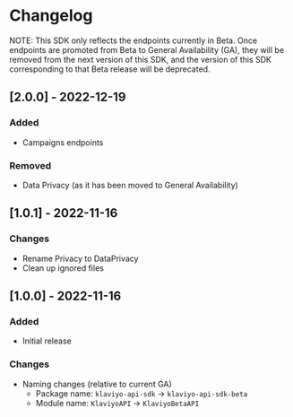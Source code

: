 # Changelog

NOTE: This SDK only reflects the endpoints currently in Beta. Once endpoints are promoted from Beta to General Availability (GA), they will be removed from the next version of this SDK, and the version of this SDK corresponding to that Beta release will be deprecated.

## [2.0.0] - 2022-12-19
### Added
- Campaigns endpoints

### Removed
- Data Privacy (as it has been moved to General Availability)

## [1.0.1] - 2022-11-16
### Changes
- Rename Privacy to DataPrivacy
- Clean up ignored files

## [1.0.0] - 2022-11-16
### Added
- Initial release

### Changes
- Naming changes (relative to current GA)
    - Package name: `klaviyo-api-sdk` → `klaviyo-api-sdk-beta`
    - Module name: `KlaviyoAPI` → `KlaviyoBetaAPI`
